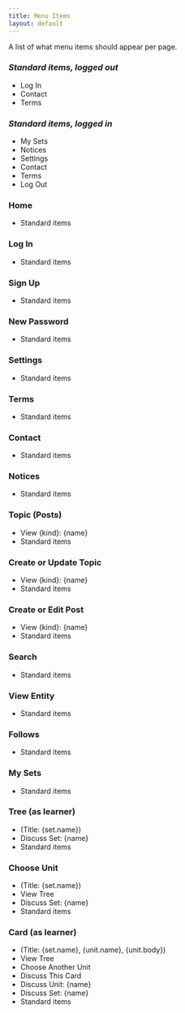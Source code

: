 ```yaml
---
title: Menu Items
layout: default
---
```


A list of what menu items should appear per page.

### _Standard items, logged out_

- Log In
- Contact
- Terms

### _Standard items, logged in_

- My Sets
- Notices
- Settings
- Contact
- Terms
- Log Out

### Home

- Standard items

### Log In

- Standard items

### Sign Up

- Standard items

### New Password

- Standard items

### Settings

- Standard items

### Terms

- Standard items

### Contact

- Standard items

### Notices

- Standard items

### Topic (Posts)

- View {kind}: {name}
- Standard items

### Create or Update Topic

- View {kind}: {name}
- Standard items

### Create or Edit Post

- View {kind}: {name}
- Standard items

### Search

- Standard items

### View Entity

- Standard items

### Follows

- Standard items

### My Sets

- Standard items

### Tree (as learner)

- (Title: {set.name})
- Discuss Set: {name}
- Standard items

### Choose Unit

- (Title: {set.name})
- View Tree
- Discuss Set: {name}
- Standard items

### Card (as learner)

- (Title: {set.name}, {unit.name}, {unit.body})
- View Tree
- Choose Another Unit
- Discuss This Card
- Discuss Unit: {name}
- Discuss Set: {name}
- Standard items
